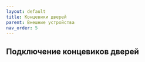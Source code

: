 ```yaml
---
layout: default
title: Концевики дверей
parent: Внешние устройства
nav_order: 5
---
```


## Подключение концевиков дверей
